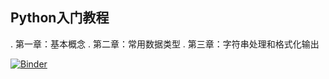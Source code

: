

## Python入门教程

. 第一章：基本概念
. 第二章：常用数据类型
. 第三章：字符串处理和格式化输出

[![Binder](https://mybinder.org/badge_logo.svg)](https://mybinder.org/v2/gh/liangxuCHEN/A2Z_python.git/master)


